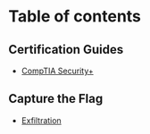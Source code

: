 # Table of contents

## Certification Guides <a href="#certs" id="certs"></a>

* [CompTIA Security+](README.md)

## Capture the Flag <a href="#ctf" id="ctf"></a>

* [Exfiltration](ctf/exfiltration.md)
